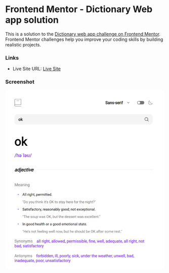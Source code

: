 # Frontend Mentor - Dictionary Web app solution

This is a solution to the [Dictionary web app challenge on Frontend Mentor](https://www.frontendmentor.io/challenges/dictionary-web-app-h5wwnyuKFL). Frontend Mentor challenges help you improve your coding skills by building realistic projects.


### Links

- Live Site URL: [Live Site](https://ihcoops.github.io/dictionary-web-app/)

### Screenshot

![Screenshot](/images/screenshot.png "Screenshot")
